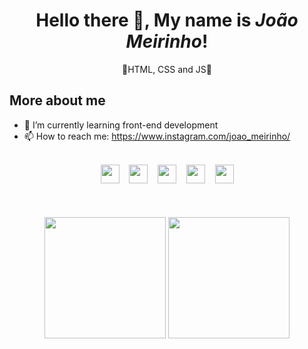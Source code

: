 <h1 align=center>Hello there 👋, My name is <i>João Meirinho</i>!</h1>

<p align=center>👾HTML, CSS and JS🤖</p>

## More about me
- 🌱 I’m currently learning front-end development
- 📫 How to reach me: https://www.instagram.com/joao_meirinho/
<div align=center>
<br><img src="https://img.shields.io/badge/-PHP-DE0079?style=flat&logo=php&logoColor=white" height=30> &nbsp;&nbsp; <img src="https://img.shields.io/badge/-HTML-DE00DE?style=flat&logo=html5&logoColor=white" height=30> &nbsp;&nbsp; <img src="https://img.shields.io/badge/-CSS-DE00DE?style=flat&logo=css3&logoColor=white" height=30> &nbsp;&nbsp; <img src="https://img.shields.io/badge/-JavaScript-DE0079?style=flat&logo=javascript&logoColor=white" height=30> &nbsp;&nbsp; <img src="https://img.shields.io/badge/-Node.js-DE00DE?style=flat&logo=node.js&logoColor=white" height=30>
</div>
<div align=center>
 <br>
 <br>
 <br>
<img height="194em" src="https://github-readme-stats.vercel.app/api?username=JoaoMeirinho&show_icons=true&hide_border=true&&count_private=true&include_all_commits=true&theme=dark" />
 <img height="194em" src="https://github-readme-stats.vercel.app/api/top-langs/?hide_border=true&username=JoaoMeirinho&layout=compact&langs_count=16&theme=dark"/>
</div>
